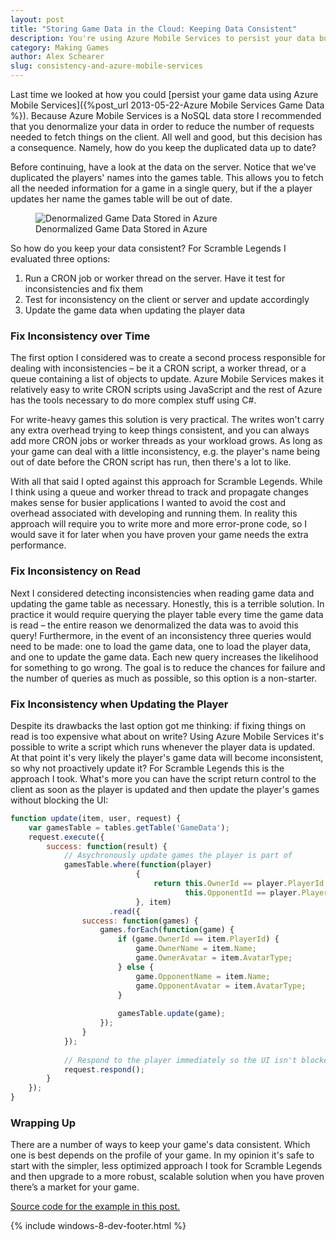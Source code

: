 ```yaml
---
layout: post
title: "Storing Game Data in the Cloud: Keeping Data Consistent"
description: You're using Azure Mobile Services to persist your data but things are denormalized. How do you keep data consistent? Find out how. Source code included.
category: Making Games
author: Alex Schearer
slug: consistency-and-azure-mobile-services
---
```


Last time we looked at how you could [persist your game data using Azure Mobile Services]({%post_url 2013-05-22-Azure Mobile Services Game Data %}). 
Because Azure Mobile Services is a NoSQL data store I recommended that you denormalize 
your data in order to reduce the number of requests needed to fetch things on the 
client. All well and good, but this decision has a consequence. Namely, how do you 
keep the duplicated data up to date?

Before continuing, have a look at the data on the server. Notice that we've duplicated 
the players' names into the games table. This allows you to fetch all the needed 
information for a game in a single query, but if the a player updates her name the 
games table will be out of date.

<figure class="full-size">
    <img src="{{site.url}}/img/posts/2013-05-24-Consistency and Azure Mobile Services/denormalized-game-data.png" alt="Denormalized Game Data Stored in Azure"/>
    <figcaption>Denormalized Game Data Stored in Azure</figcaption>
</figure>

So how do you keep your data consistent? For Scramble Legends I evaluated three options:

  1. Run a CRON job or worker thread on the server. Have it test for inconsistencies and fix them
  2. Test for inconsistency on the client or server and update accordingly
  3. Update the game data when updating the player data

### Fix Inconsistency over Time
The first option I considered was to create a second process responsible for 
dealing with inconsistencies &ndash; be it a CRON script, a worker thread, or a queue 
containing a list of objects to update. Azure Mobile Services makes it relatively 
easy to write CRON scripts using JavaScript and the rest of Azure has the tools 
necessary to do more complex stuff using C#.

For write-heavy games this solution is very practical. The writes won't carry any 
extra overhead trying to keep things consistent, and you can always add more CRON 
jobs or worker threads as your workload grows. As long as your game can deal with 
a little inconsistency, e.g. the player's name being out of date before the CRON 
script has run, then there's a lot to like.

With all that said I opted against this approach for Scramble Legends. While I 
think using a queue and worker thread to track and propagate changes makes sense 
for busier applications I wanted to avoid the cost and overhead associated with 
developing and running them. In reality this approach will require you to write 
more and more error-prone code, so I would save it for later when you have proven 
your game needs the extra performance.

### Fix Inconsistency on Read
Next I considered detecting inconsistencies when reading game data and updating the 
game table as necessary. Honestly, this is a terrible solution. In practice it would 
require querying the player table every time the game data is read &ndash; the entire 
reason we denormalized the data was to avoid this query! Furthermore, in the event 
of an inconsistency three queries would need to be made: one to load the game data, 
one to load the player data, and one to update the game data. Each new query 
increases the likelihood for something to go wrong. The goal is to reduce the 
chances for failure and the number of queries as much as possible, so this option 
is a non-starter.

### Fix Inconsistency when Updating the Player
Despite its drawbacks the last option got me thinking: if fixing things on read is 
too expensive what about on write? Using Azure Mobile Services it's possible to 
write a script which runs whenever the player data is updated. At that point it's 
very likely the player's game data will become inconsistent, so why not proactively 
update it? For Scramble Legends this is the approach I took. What's more you can 
have the script return control to the client as soon as the player is updated and 
then update the player's games without blocking the UI:

~~~ javascript
function update(item, user, request) {
    var gamesTable = tables.getTable('GameData');
    request.execute({
        success: function(result) {
            // Asychronously update games the player is part of
            gamesTable.where(function(player)
                            {
                                return this.OwnerId == player.PlayerId || 
                                       this.OpponentId == player.PlayerId 
                            }, item)
                      .read({
                success: function(games) {
                    games.forEach(function(game) {
                        if (game.OwnerId == item.PlayerId) {
                            game.OwnerName = item.Name;
                            game.OwnerAvatar = item.AvatarType;
                        } else {
                            game.OpponentName = item.Name;
                            game.OpponentAvatar = item.AvatarType;
                        }
                        
                        gamesTable.update(game);
                    });
                }
            });
            
            // Respond to the player immediately so the UI isn't blocked
            request.respond();
        }
    });
}
~~~

### Wrapping Up
There are a number of ways to keep your game's data consistent. Which one is best depends 
on the profile of your game. In my opinion it's safe to start with the simpler, less 
optimized approach I took for Scramble Legends and then upgrade to a more robust, scalable 
solution when you have proven there’s a market for your game.

[Source code for the example in this post.](https://gist.github.com/aschearer/5642193)

{% include windows-8-dev-footer.html %}